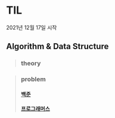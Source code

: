 # TIL
2021년 12월 17일 시작


## Algorithm & Data Structure
> ### theory

> ### problem
> #### [백준](https://www.acmicpc.net/step)
> #### [프로그래머스](https://programmers.co.kr/learn/challenges?tab=all_challenges)

